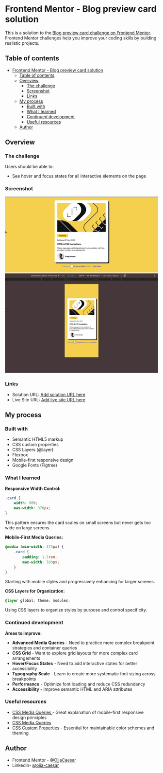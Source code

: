 # Frontend Mentor - Blog preview card solution

This is a solution to the [Blog preview card challenge on Frontend Mentor](https://www.frontendmentor.io/challenges/blog-preview-**card**-ckPaj01IcS). Frontend Mentor challenges help you improve your coding skills by building realistic projects.

## Table of contents

- [Frontend Mentor - Blog preview card solution](#frontend-mentor---blog-preview-card-solution)
  - [Table of contents](#table-of-contents)
  - [Overview](#overview)
    - [The challenge](#the-challenge)
    - [Screenshot](#screenshot)
    - [Links](#links)
  - [My process](#my-process)
    - [Built with](#built-with)
    - [What I learned](#what-i-learned)
    - [Continued development](#continued-development)
    - [Useful resources](#useful-resources)
  - [Author](#author)

## Overview

### The challenge

Users should be able to:

- See hover and focus states for all interactive elements on the page

### Screenshot

![DESKTOP VIEW](image-3.png)
![MOBILE VIEW](image-4.png)

### Links

- Solution URL: [Add solution URL here](https://your-solution-url.com)
- Live Site URL: [Add live site URL here](https://your-live-site-url.com)

## My process

### Built with

- Semantic HTML5 markup
- CSS custom properties
- CSS Layers (@layer)
- Flexbox
- Mobile-first responsive design
- Google Fonts (Figtree)

### What I learned

**Responsive Width Control:**

```css
.card {
	width: 90%;
	max-width: 370px;
}
```

This pattern ensures the card scales on small screens but never gets too wide on large screens.

**Mobile-First Media Queries:**

```css
@media (min-width: 375px) {
	.card {
		padding: 1.5rem;
		max-width: 500px;
	}
}
```

Starting with mobile styles and progressively enhancing for larger screens.

**CSS Layers for Organization:**

```css
@layer global, theme, modules;
```

Using CSS layers to organize styles by purpose and control specificity.

### Continued development

**Areas to improve:**

- **Advanced Media Queries** - Need to practice more complex breakpoint strategies and container queries
- **CSS Grid** - Want to explore grid layouts for more complex card arrangements
- **Hover/Focus States** - Need to add interactive states for better accessibility
- **Typography Scale** - Learn to create more systematic font sizing across breakpoints
- **Performance** - Optimize font loading and reduce CSS redundancy
- **Accessibility** - Improve semantic HTML and ARIA attributes

### Useful resources

- [CSS Media Queries ](https://www.youtube.com/watch?v=69IbzTWg5PM&t=4s) - Great explanation of mobile-first responsive design principles
- [CSS Media Queries](https://www.youtube.com/watch?v=IsC5-C_nuF4)
- [CSS Custom Properties](https://developer.mozilla.org/en-US/docs/Web/CSS/--*) - Essential for maintainable color schemes and theming

## Author

- Frontend Mentor - [@OjjaCaesar](https://www.frontendmentor.io/profile/jidoG8)
- Linkedin- [@ojja-caesar](www.linkedin.com/in/ojja-caesar-134980345)
